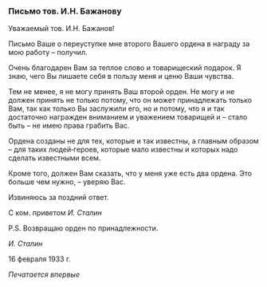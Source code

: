 ### Письмо тов. И.Н. Бажанову

Уважаемый тов. И.Н. Бажанов!

Письмо Ваше о переуступке мне второго Вашего ордена в награду за мою работу – получил.

Очень благодарен Вам за теплое слово и товарищеский подарок. Я знаю, чего Вы лишаете себя в пользу меня и ценю Ваши чувства.

Тем не менее, я не могу принять Ваш второй орден. Не могу и не должен принять не только потому, что он может принадлежать только Вам, так как только Вы заслужили его, но и потому, что я и так достаточно награжден вниманием и уважением товарищей и – стало быть – не имею права грабить Вас.

Ордена созданы не для тех, которые и так известны, а главным образом – для таких людей‑героев, которые мало известны и которых надо сделать известными всем.

Кроме того, должен Вам сказать, что у меня уже есть два ордена. Это больше чем нужно, – уверяю Вас.

Извиняюсь за поздний ответ.

С ком. приветом _И. Сталин_

Р.S. Возвращаю орден по принадлежности.

_И. Сталин_

16 февраля 1933 г.

_Печатается впервые_